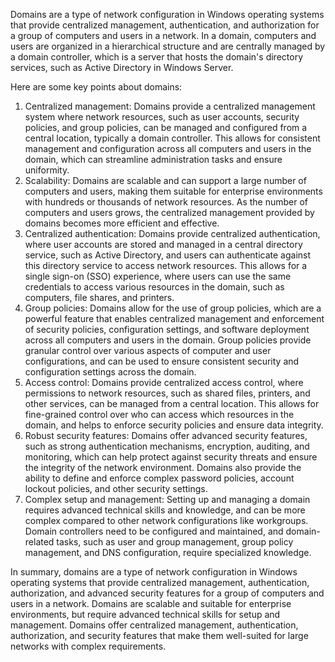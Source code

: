 Domains are a type of network configuration in Windows operating systems that provide centralized management, authentication, and authorization for a group of computers and users in a network. In a domain, computers and users are organized in a hierarchical structure and are centrally managed by a domain controller, which is a server that hosts the domain's directory services, such as Active Directory in Windows Server.

Here are some key points about domains:

1. Centralized management: Domains provide a centralized management system where network resources, such as user accounts, security policies, and group policies, can be managed and configured from a central location, typically a domain controller. This allows for consistent management and configuration across all computers and users in the domain, which can streamline administration tasks and ensure uniformity.
2. Scalability: Domains are scalable and can support a large number of computers and users, making them suitable for enterprise environments with hundreds or thousands of network resources. As the number of computers and users grows, the centralized management provided by domains becomes more efficient and effective.
3. Centralized authentication: Domains provide centralized authentication, where user accounts are stored and managed in a central directory service, such as Active Directory, and users can authenticate against this directory service to access network resources. This allows for a single sign-on (SSO) experience, where users can use the same credentials to access various resources in the domain, such as computers, file shares, and printers.
4. Group policies: Domains allow for the use of group policies, which are a powerful feature that enables centralized management and enforcement of security policies, configuration settings, and software deployment across all computers and users in the domain. Group policies provide granular control over various aspects of computer and user configurations, and can be used to ensure consistent security and configuration settings across the domain.
5. Access control: Domains provide centralized access control, where permissions to network resources, such as shared files, printers, and other services, can be managed from a central location. This allows for fine-grained control over who can access which resources in the domain, and helps to enforce security policies and ensure data integrity.
6. Robust security features: Domains offer advanced security features, such as strong authentication mechanisms, encryption, auditing, and monitoring, which can help protect against security threats and ensure the integrity of the network environment. Domains also provide the ability to define and enforce complex password policies, account lockout policies, and other security settings.
7. Complex setup and management: Setting up and managing a domain requires advanced technical skills and knowledge, and can be more complex compared to other network configurations like workgroups. Domain controllers need to be configured and maintained, and domain-related tasks, such as user and group management, group policy management, and DNS configuration, require specialized knowledge.

In summary, domains are a type of network configuration in Windows operating systems that provide centralized management, authentication, authorization, and advanced security features for a group of computers and users in a network. Domains are scalable and suitable for enterprise environments, but require advanced technical skills for setup and management. Domains offer centralized management, authentication, authorization, and security features that make them well-suited for large networks with complex requirements.